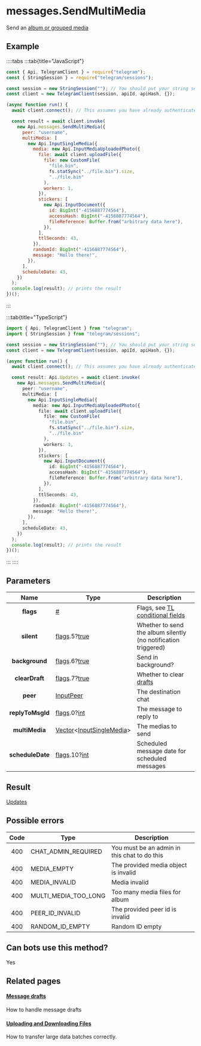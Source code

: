 # messages.SendMultiMedia

Send an [album or grouped media](https://core.telegram.org/api/files#albums-grouped-media)

## Example

::::tabs
:::tab{title="JavaScript"}

```js
const { Api, TelegramClient } = require("telegram");
const { StringSession } = require("telegram/sessions");

const session = new StringSession(""); // You should put your string session here
const client = new TelegramClient(session, apiId, apiHash, {});

(async function run() {
  await client.connect(); // This assumes you have already authenticated with .start()

  const result = await client.invoke(
    new Api.messages.SendMultiMedia({
      peer: "username",
      multiMedia: [
        new Api.InputSingleMedia({
          media: new Api.InputMediaUploadedPhoto({
            file: await client.uploadFile({
              file: new CustomFile(
                "file.bin",
                fs.statSync("../file.bin").size,
                "../file.bin"
              ),
              workers: 1,
            }),
            stickers: [
              new Api.InputDocument({
                id: BigInt("-4156887774564"),
                accessHash: BigInt("-4156887774564"),
                fileReference: Buffer.from("arbitrary data here"),
              }),
            ],
            ttlSeconds: 43,
          }),
          randomId: BigInt("-4156887774564"),
          message: "Hello there!",
        }),
      ],
      scheduleDate: 43,
    })
  );
  console.log(result); // prints the result
})();
```

:::

:::tab{title="TypeScript"}

```ts
import { Api, TelegramClient } from "telegram";
import { StringSession } from "telegram/sessions";

const session = new StringSession(""); // You should put your string session here
const client = new TelegramClient(session, apiId, apiHash, {});

(async function run() {
  await client.connect(); // This assumes you have already authenticated with .start()

  const result: Api.Updates = await client.invoke(
    new Api.messages.SendMultiMedia({
      peer: "username",
      multiMedia: [
        new Api.InputSingleMedia({
          media: new Api.InputMediaUploadedPhoto({
            file: await client.uploadFile({
              file: new CustomFile(
                "file.bin",
                fs.statSync("../file.bin").size,
                "../file.bin"
              ),
              workers: 1,
            }),
            stickers: [
              new Api.InputDocument({
                id: BigInt("-4156887774564"),
                accessHash: BigInt("-4156887774564"),
                fileReference: Buffer.from("arbitrary data here"),
              }),
            ],
            ttlSeconds: 43,
          }),
          randomId: BigInt("-4156887774564"),
          message: "Hello there!",
        }),
      ],
      scheduleDate: 43,
    })
  );
  console.log(result); // prints the result
})();
```

:::
::::

## Parameters

|       Name       | Type                                                                                                                              | Description                                                                                             |
| :--------------: | --------------------------------------------------------------------------------------------------------------------------------- | ------------------------------------------------------------------------------------------------------- |
|    **flags**     | [#](https://core.telegram.org/type/%23)                                                                                           | Flags, see [TL conditional fields](https://core.telegram.org/mtproto/TL-combinators#conditional-fields) |
|    **silent**    | [flags](https://core.telegram.org/mtproto/TL-combinators#conditional-fields).5?[true](https://core.telegram.org/constructor/true) | Whether to send the album silently (no notification triggered)                                          |
|  **background**  | [flags](https://core.telegram.org/mtproto/TL-combinators#conditional-fields).6?[true](https://core.telegram.org/constructor/true) | Send in background?                                                                                     |
|  **clearDraft**  | [flags](https://core.telegram.org/mtproto/TL-combinators#conditional-fields).7?[true](https://core.telegram.org/constructor/true) | Whether to clear [drafts](https://core.telegram.org/api/drafts)                                         |
|     **peer**     | [InputPeer](https://core.telegram.org/type/InputPeer)                                                                             | The destination chat                                                                                    |
| **replyToMsgId** | [flags](https://core.telegram.org/mtproto/TL-combinators#conditional-fields).0?[int](https://core.telegram.org/type/int)          | The message to reply to                                                                                 |
|  **multiMedia**  | [Vector](https://core.telegram.org/type/Vector%20t)<[InputSingleMedia](https://core.telegram.org/type/InputSingleMedia)>          | The medias to send                                                                                      |
| **scheduleDate** | [flags](https://core.telegram.org/mtproto/TL-combinators#conditional-fields).10?[int](https://core.telegram.org/type/int)         | Scheduled message date for scheduled messages                                                           |

## Result

[Updates](https://core.telegram.org/type/Updates)

## Possible errors

| Code | Type                 | Description                                  |
| :--: | -------------------- | -------------------------------------------- |
| 400  | CHAT_ADMIN_REQUIRED  | You must be an admin in this chat to do this |
| 400  | MEDIA_EMPTY          | The provided media object is invalid         |
| 400  | MEDIA_INVALID        | Media invalid                                |
| 400  | MULTI_MEDIA_TOO_LONG | Too many media files for album               |
| 400  | PEER_ID_INVALID      | The provided peer id is invalid              |
| 400  | RANDOM_ID_EMPTY      | Random ID empty                              |

## Can bots use this method?

Yes

## Related pages

#### [Message drafts](https://core.telegram.org/api/drafts)

How to handle message drafts

#### [Uploading and Downloading Files](https://core.telegram.org/api/files)

How to transfer large data batches correctly.
